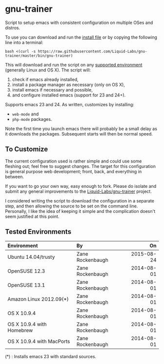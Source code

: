 gnu-trainer
===========

Script to setup emacs with consistent configuration on multiple OSes and distros.

To use you can download and run the [install file](https://raw.githubusercontent.com/Liquid-Labs/gnu-trainer/master/bin/gnu-trainer) or by copying the following line into a terminal:

```
bash <(curl -s https://raw.githubusercontent.com/Liquid-Labs/gnu-trainer/master/bin/gnu-trainer)
```

This will download and run the script on any [supported environment](#tested-environments) (generally Linux and OS X). The script will:

1. check if emacs already installed,
2. install a package manager as necessary (only on OS X),
3. install emacs if necessary and possible,
4. and configure installed emacs (support for 23 and 24+).

Supports emacs 23 and 24. As written, customizes by installing: 

* `web-mode` and
* `php-mode` packages.

Note the first time you launch emacs there will probably be a small delay as it downloads the packages. Subsequent starts will then be normal speed.

To Customize
------------

The current configuration used is rather simple and could use some fleshing out; feel free to suggest changes. The target for this configuration is general purpose web development; front, back, and everything in between.

If you want to go your own way, easy enough to fork. Please do isolate and submit any general improvements to the [Liquid-Labs/gnu-trainer](https://github.com/Liquid-Labs/gnu-trainer) project.

I considered writing the script to download the configuration in a separate step, and then allowing the source to be set on the command line. Personally, I like the idea of keeping it simple and the complication doesn't seem justified at this point.


Tested Environments
-------------------

|Environment|By|On|
|:-----|:----|----:|
|Ubuntu 14.04/trusty|Zane Rockenbaugh|2015-08-24|
|OpenSUSE 12.3|Zane Rockenbaugh|2014-08-01|
|OpenSUSE 13.1|Zane Rockenbaugh|2014-08-01|
|Amazon Linux 2012.09(*)|Zane Rockenbaugh|2014-08-01|
|OS X 10.9.4|Zane Rockenbaugh|2014-08-01|
|OS X 10.9.4 with Homebrew|Zane Rockenbaugh|2014-08-01|
|OS X 10.9.4 with MacPorts|Zane Rockenbaugh|2014-08-01|

(*) : Installs emacs 23 with standard sources.
